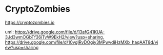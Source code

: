 # CryptoZombies
https://cryptozombies.io

uml: https://drive.google.com/file/d/13afG41KUA-3Jd3wmOGbTf36iTvW9EkH2/view?usp=sharing, https://drive.google.com/file/d/10vgIRvDOgjy3MPwvdiHzMXb_haqAAT8d/view?usp=sharing
